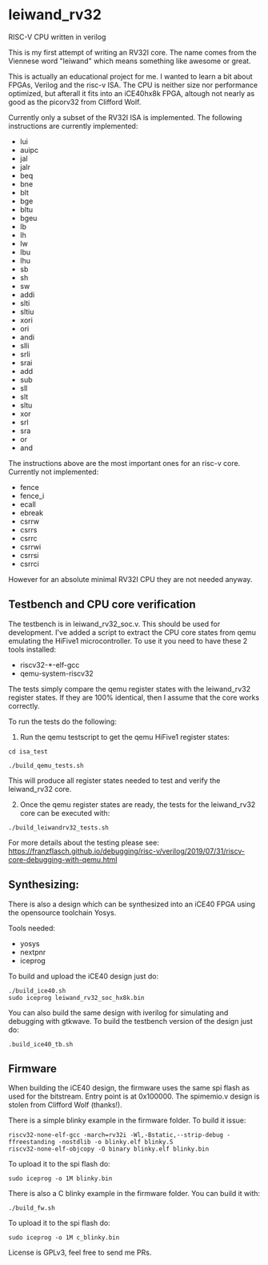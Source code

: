 # leiwand_rv32
RISC-V CPU written in verilog

This is my first attempt of writing an RV32I core. The name comes from the Viennese word "leiwand" which means something 
like awesome or great.

This is actually an educational project for me. I wanted to learn a bit about FPGAs, Verilog and the risc-v ISA.
The CPU is neither size nor performance optimized, but afterall it fits into an iCE40hx8k FPGA, altough not nearly as good as
the picorv32 from Clifford Wolf.

Currently only a subset of the RV32I ISA is implemented. The following instructions are currently implemented:

* lui
* auipc
* jal
* jalr
* beq
* bne
* blt
* bge
* bltu
* bgeu
* lb
* lh
* lw
* lbu
* lhu
* sb
* sh
* sw
* addi
* slti
* sltiu
* xori
* ori
* andi
* slli
* srli
* srai
* add
* sub
* sll
* slt
* sltu
* xor
* srl
* sra
* or
* and

The instructions above are the most important ones for an risc-v core. Currently not implemented:

* fence
* fence_i
* ecall
* ebreak
* csrrw
* csrrs
* csrrc
* csrrwi
* csrrsi
* csrrci

However for an absolute minimal RV32I CPU they are not needed anyway.

## Testbench and CPU core verification

The testbench is in leiwand_rv32_soc.v. This should be used for development.
I've added a script to extract the CPU core states from qemu emulating the HiFive1 microcontroller.
To use it you need to have these 2 tools installed:

* riscv32-*-elf-gcc
* qemu-system-riscv32

The tests simply compare the qemu register states with the leiwand_rv32 register states. If they are 100% identical, then
I assume that the core works correctly.

To run the tests do the following:

1. Run the qemu testscript to get the qemu HiFive1 register states:

```
cd isa_test
```

```
./build_qemu_tests.sh
```

This will produce all register states needed to test and verify the leiwand_rv32 core. 

2. Once the qemu register states are ready, the tests for the leiwand_rv32 core can be executed with:

```
./build_leiwandrv32_tests.sh
```

For more details about the testing please see:
https://franzflasch.github.io/debugging/risc-v/verilog/2019/07/31/riscv-core-debugging-with-qemu.html

## Synthesizing:
There is also a design which can be synthesized into an iCE40 FPGA using the opensource toolchain Yosys.

Tools needed:
* yosys
* nextpnr
* iceprog

To build and upload the iCE40 design just do:

```
./build_ice40.sh
sudo iceprog leiwand_rv32_soc_hx8k.bin
```

You can also build the same design with iverilog for simulating and debugging with gtkwave. To build the 
testbench version of the design just do:

```
.build_ice40_tb.sh
```

## Firmware

When building the iCE40 design, the firmware uses the same spi flash as used for the bitstream. Entry point is at 0x100000.
The spimemio.v design is stolen from Clifford Wolf (thanks!).

There is a simple blinky example in the firmware folder. To build it issue:

```
riscv32-none-elf-gcc -march=rv32i -Wl,-Bstatic,--strip-debug -ffreestanding -nostdlib -o blinky.elf blinky.S
riscv32-none-elf-objcopy -O binary blinky.elf blinky.bin
```

To upload it to the spi flash do:

```
sudo iceprog -o 1M blinky.bin
```


There is also a C blinky example in the firmware folder. You can build it with:
```
./build_fw.sh
```

To upload it to the spi flash do:

```
sudo iceprog -o 1M c_blinky.bin
```

License is GPLv3, feel free to send me PRs.
